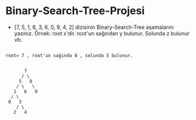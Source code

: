 # Binary-Search-Tree-Projesi
- [7, 5, 1, 8, 3, 6, 0, 9, 4, 2] dizisinin Binary-Search-Tree aşamalarını yazınız.
Örnek: root x'dir. root'un sağından y bulunur. Solunda z bulunur vb.
```

root= 7 , root'un sağında 8 , solunda 5 bulunur.


       7     
      / \
     5   8
    / \   \
   1   6   9
  / \
 0   3 
    / \
   2   4 
   ```

